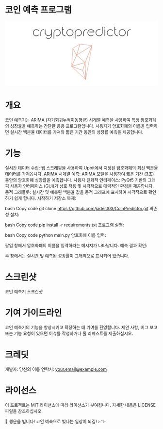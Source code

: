 # 코인 예측 프로그램

![Alt text](/logo.png "Logo")

# 개요

코인 예측기는 ARIMA (자기회귀누적이동평균) 시계열 예측을 사용하여 특정 암호화폐의 성장률을 예측하는 간단한 응용 프로그램입니다. 사용자가 암호화폐의 이름을 입력하면 실시간 백분율 데이터를 가져와 짧은 기간 동안의 성장률 예측을 제공합니다.

# 기능

실시간 데이터 수집: 웹 스크래핑을 사용하여 Upbit에서 지정된 암호화폐의 최신 백분율 데이터를 가져옵니다.
ARIMA 시계열 예측: ARIMA 모델을 사용하여 짧은 기간 (3초) 동안의 암호화폐 성장률을 예측합니다.
사용자 친화적 인터페이스: PyQt5 기반의 그래픽 사용자 인터페이스 (GUI)가 상호 작용 및 시각적으로 매력적인 환경을 제공합니다.
동적 그래플롯: 실시간 및 예측된 백분율 값을 동적 그래프에 표시하여 시각적으로 확인하기 쉽게 합니다.
시작하기
저장소 복제:

bash
Copy code
git clone https://github.com/jadest03/CoinPredictor.git
의존성 설치:

bash
Copy code
pip install -r requirements.txt
프로그램 실행:

bash
Copy code
python main.py
암호화폐 이름 입력:

팝업 창에서 암호화폐의 이름을 입력하라는 메시지가 나타납니다.
예측 결과 확인:

주 창에서는 실시간 및 예측된 성장률이 그래픽으로 표시되어 있습니다.

# 스크린샷

코인 예측기 스크린샷

# 기여 가이드라인

코인 예측기의 기능을 향상시키고 확장하는 데 기여를 환영합니다. 제안 사항, 버그 보고 또는 기능 요청이 있으면 이슈를 작성하거나 풀 리퀘스트를 제출하십시오.

# 크레딧

개발자: 당신의 이름
연락처: your.email@example.com

# 라이선스

이 프로젝트는 MIT 라이선스에 따라 라이선스가 부여됩니다. 자세한 내용은 LICENSE 파일을 참조하십시오.

🚀 행운을 빕니다! 코인 예측으로 빛나는 일상이 되길! 📈✨

